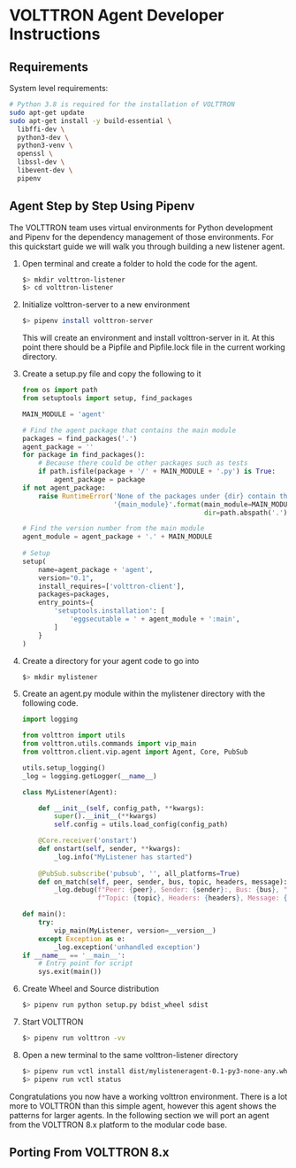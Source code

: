 # VOLTTRON Agent Developer Instructions

## Requirements

System level requirements:

```bash
# Python 3.8 is required for the installation of VOLTTRON
sudo apt-get update
sudo apt-get install -y build-essential \
  libffi-dev \
  python3-dev \ 
  python3-venv \
  openssl \
  libssl-dev \
  libevent-dev \
  pipenv
```

## Agent Step by Step Using Pipenv

The VOLTTRON team uses virtual environments for Python development and Pipenv for the
dependency management of those environments.  For this quickstart guide we will walk you
through building a new listener agent.

 1. Open terminal and create a folder to hold the code for the agent.
    ```bash
    $> mkdir volttron-listener
    $> cd volttron-listener
    ```
    
 2. Initialize volttron-server to a new environment
    ```bash
    $> pipenv install volttron-server 
    ``` 
    This will create an environment and install volttron-server in it. At this point
    there should be a Pipfile and Pipfile.lock file in the current working directory.
 
 3. Create a setup.py file and copy the following to it
    
    ```python
    from os import path
    from setuptools import setup, find_packages
    
    MAIN_MODULE = 'agent'
    
    # Find the agent package that contains the main module
    packages = find_packages('.')
    agent_package = ''
    for package in find_packages():
        # Because there could be other packages such as tests
        if path.isfile(package + '/' + MAIN_MODULE + '.py') is True:
            agent_package = package
    if not agent_package:
        raise RuntimeError('None of the packages under {dir} contain the file '
                           '{main_module}'.format(main_module=MAIN_MODULE + '.py',
                                                  dir=path.abspath('.')))
    
    # Find the version number from the main module
    agent_module = agent_package + '.' + MAIN_MODULE
        
    # Setup
    setup(
        name=agent_package + 'agent',
        version="0.1",
        install_requires=['volttron-client'],
        packages=packages,
        entry_points={
            'setuptools.installation': [
                'eggsecutable = ' + agent_module + ':main',
            ]
        }
    )
    ```
    
 4. Create a directory for your agent code to go into
    ```bash
    $> mkdir mylistener
    ```
    
 5. Create an agent.py module within the mylistener directory with the following code.    

    ```python
    import logging
    
    from volttron import utils
    from volttron.utils.commands import vip_main
    from volttron.client.vip.agent import Agent, Core, PubSub
    
    utils.setup_logging()
    _log = logging.getLogger(__name__)
    
    class MyListener(Agent):
    
        def __init__(self, config_path, **kwargs):
            super().__init__(**kwargs)
            self.config = utils.load_config(config_path)
    
        @Core.receiver('onstart')
        def onstart(self, sender, **kwargs):
            _log.info("MyListener has started")
            
        @PubSub.subscribe('pubsub', '', all_platforms=True)
        def on_match(self, peer, sender, bus, topic, headers, message):
            _log.debug(f"Peer: {peer}, Sender: {sender}:, Bus: {bus}, "
                       f"Topic: {topic}, Headers: {headers}, Message: {message}")
    
    def main():
        try:
            vip_main(MyListener, version=__version__)
        except Exception as e:
            _log.exception('unhandled exception')
    if __name__ == '__main__':
        # Entry point for script
        sys.exit(main())
    ```
    
 6. Create Wheel and Source distribution
    ```bash
    $> pipenv run python setup.py bdist_wheel sdist
    ```
  
 7. Start VOLTTRON
 
    ```bash
    $> pipenv run volttron -vv
    ```

 8. Open a new terminal to the same volttron-listener directory
    
    ```bash
    $> pipenv run vctl install dist/mylisteneragent-0.1-py3-none-any.whl --start
    $> pipenv run vctl status
    ```
    
Congratulations you now have a working volttron environment.  There is a lot more to
VOLTTRON than this simple agent, however this agent shows the patterns for larger
agents.  In the following section we will port an agent from the VOLTTRON 8.x platform 
to the modular code base.

## Porting From VOLTTRON 8.x 

